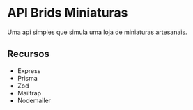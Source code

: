 # API Brids Miniaturas

Uma api simples que simula uma loja de miniaturas artesanais. 

## Recursos

- Express
- Prisma
- Zod
- Mailtrap
- Nodemailer 
